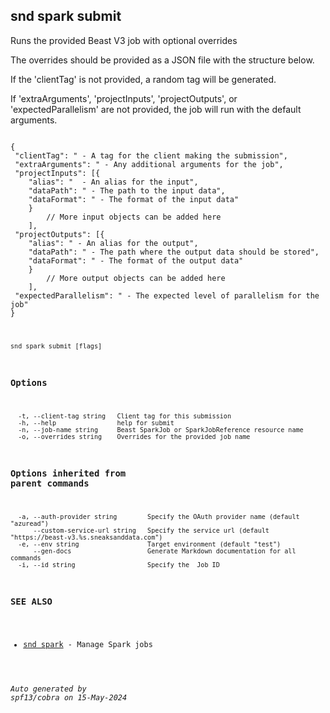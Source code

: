 ## snd spark submit

Runs the provided Beast V3 job with optional overrides

The overrides should be provided as a JSON file with the structure below.

If the 'clientTag' is not provided, a random tag will be generated.

If 'extraArguments', 'projectInputs', 'projectOutputs', or 'expectedParallelism' are not provided, the job will run with the default arguments.

<pre><code>
{
 "clientTag": "<string> - A tag for the client making the submission",
 "extraArguments": "<object> - Any additional arguments for the job",
 "projectInputs": [{
	"alias": "<string>  - An alias for the input",
	"dataPath": "<string> - The path to the input data",
	"dataFormat": "<string> - The format of the input data"
	}
		// More input objects can be added here
	],
 "projectOutputs": [{
	"alias": "<string> - An alias for the output",
	"dataPath": "<string> - The path where the output data should be stored",
	"dataFormat": "<string> - The format of the output data"
	}
		// More output objects can be added here
	],
 "expectedParallelism": "<integer> - The expected level of parallelism for the job"
}
</code></pre>


```
snd spark submit [flags]
```

### Options

```
  -t, --client-tag string   Client tag for this submission
  -h, --help                help for submit
  -n, --job-name string     Beast SparkJob or SparkJobReference resource name
  -o, --overrides string    Overrides for the provided job name
```

### Options inherited from parent commands

```
  -a, --auth-provider string        Specify the OAuth provider name (default "azuread")
      --custom-service-url string   Specify the service url (default "https://beast-v3.%s.sneaksanddata.com")
  -e, --env string                  Target environment (default "test")
      --gen-docs                    Generate Markdown documentation for all commands
  -i, --id string                   Specify the  Job ID
```

### SEE ALSO

* [snd spark](snd_spark.md)	 - Manage Spark jobs


###### Auto generated by spf13/cobra on 15-May-2024
